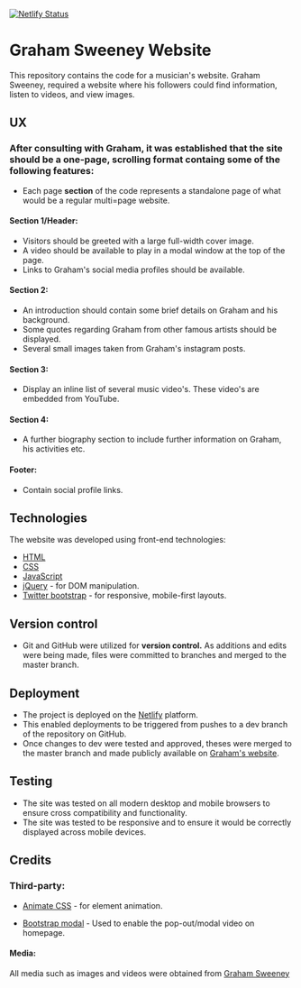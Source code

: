 [![Netlify Status](https://api.netlify.com/api/v1/badges/bb7a7ce6-d4b2-49b1-8525-e179e024bc8d/deploy-status)](https://app.netlify.com/sites/distracted-cori-25ae8b/deploys)
# Graham Sweeney Website 
This repository contains the code for a musician's website.
Graham Sweeney, required a website where his followers could find information, listen to videos, and view images.

## UX
### After consulting with Graham, it was established that the site should be a one-page, scrolling format containg some of the following features:
- Each page **section** of the code represents a standalone page of what would be a regular multi=page website.

#### Section 1/Header: 
- Visitors should be greeted with a large full-width cover image.
- A video should be available to play in a modal window at the top of the page.
- Links to Graham's social media profiles should be available.

#### Section 2: 
- An introduction should contain some brief details on Graham and his background.
- Some quotes regarding Graham from other famous artists should be displayed.
- Several small images taken from Graham's instagram posts.

#### Section 3:
- Display an inline list of several music video's. These video's are embedded from YouTube.

#### Section 4: 
- A further biography section to include further information on Graham, his activities etc.

#### Footer:
- Contain social profile links.


## Technologies
The website was developed using front-end technologies:
- [HTML](https://developer.mozilla.org/en-US/docs/Learn/HTML)
- [CSS](https://developer.mozilla.org/en-US/docs/Web/CSS)
- [JavaScript](https://developer.mozilla.org/bm/docs/Web/JavaScript)
- [jQuery](https://jquery.com/) - for DOM manipulation.
- [Twitter bootstrap](https://www.getbootstrap.com) - for responsive, mobile-first layouts.


## Version control
- Git and GitHub were utilized for **version control.** As additions and edits were being made, files were committed to branches and merged to the master branch.

## Deployment
- The project is deployed on the [Netlify](https://netlify.com) platform.
- This enabled deployments to be triggered from pushes to a dev branch of the repository on GitHub.
- Once changes to dev were tested and approved, theses were merged to the master branch and made publicly available on [Graham's website](https://grahamsweeney.ie).

## Testing
- The site was tested on all modern desktop and mobile browsers to ensure cross compatibility and functionality.
- The site was tested to be responsive and to ensure it would be correctly displayed across mobile devices.

## Credits
### Third-party:
- [Animate CSS](https://daneden.github.io/animate.css/) - for element animation.

- [Bootstrap modal](http://azmind.com/bootstrap-tutorial-modal-video/) - Used to enable the pop-out/modal video on homepage.

#### Media:
All media such as images and videos were obtained from [Graham Sweeney](https://grahamasweeney.ie)